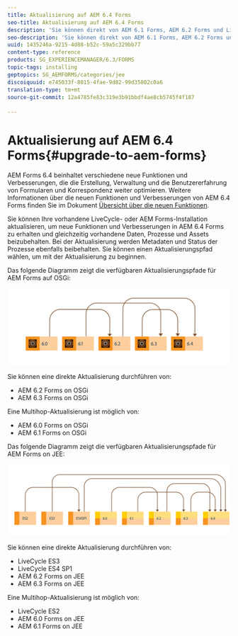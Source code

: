 ```yaml
---
title: Aktualisierung auf AEM 6.4 Forms
seo-title: Aktualisierung auf AEM 6.4 Forms
description: 'Sie können direkt von AEM 6.1 Forms, AEM 6.2 Forms und LiveCycle ES4 SP1 auf AEM 6.3 Forms aktualisieren. '
seo-description: 'Sie können direkt von AEM 6.1 Forms, AEM 6.2 Forms und LiveCycle ES4 SP1 auf AEM 6.3 Forms aktualisieren. '
uuid: 1435246a-9215-4d88-b52c-59a5c329bb77
content-type: reference
products: SG_EXPERIENCEMANAGER/6.3/FORMS
topic-tags: installing
geptopics: SG_AEMFORMS/categories/jee
discoiquuid: e745033f-8015-4fae-9d82-99d35802c0a6
translation-type: tm+mt
source-git-commit: 12a4785fe83c319e3b91bbdf4ae8cb5745f4f187

---
```



# Aktualisierung auf AEM 6.4 Forms{#upgrade-to-aem-forms}

AEM Forms 6.4 beinhaltet verschiedene neue Funktionen und Verbesserungen, die die Erstellung, Verwaltung und die Benutzererfahrung von Formularen und Korrespondenz weiter optimieren. Weitere Informationen über die neuen Funktionen und Verbesserungen von AEM 6.4 Forms finden Sie im Dokument [Übersicht über die neuen Funktionen](/help/forms/using/whats-new.md).

Sie können Ihre vorhandene LiveCycle- oder AEM Forms-Installation aktualisieren, um neue Funktionen und Verbesserungen in AEM 6.4 Forms zu erhalten und gleichzeitig vorhandene Daten, Prozesse und Assets beizubehalten. Bei der Aktualisierung werden Metadaten und Status der Prozesse ebenfalls beibehalten. Sie können einen Aktualisierungspfad wählen, um mit der Aktualisierung zu beginnen.

Das folgende Diagramm zeigt die verfügbaren Aktualisierungspfade für AEM Forms auf OSGi:

![](do-not-localize/osgi-upgrade.png)

Sie können eine direkte Aktualisierung durchführen von:

* AEM 6.2 Forms on OSGi
* AEM 6.3 Forms on OSGi

Eine Multihop-Aktualisierung ist möglich von:

* AEM 6.0 Forms on OSGi
* AEM 6.1 Forms on OSGi

Das folgende Diagramm zeigt die verfügbaren Aktualisierungspfade für AEM Forms on JEE:

![](do-not-localize/jee-upgrade-6-4.png)

Sie können eine direkte Aktualisierung durchführen von:

* LiveCycle ES3
* LiveCycle ES4 SP1
* AEM 6.2 Forms on JEE
* AEM 6.3 Forms on JEE

Eine Multihop-Aktualisierung ist möglich von:

* LiveCycle ES2
* AEM 6.0 Forms on JEE
* AEM 6.1 Forms on JEE